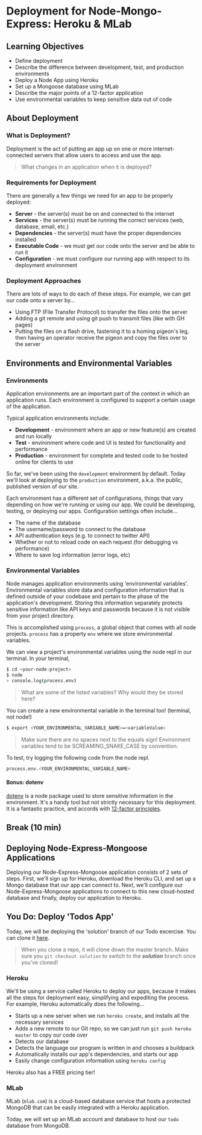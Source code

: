 # Deployment for Node-Mongo-Express: Heroku & MLab

## Learning Objectives

- Define deployment
- Describe the difference between development, test, and production environments
- Deploy a Node App using Heroku
- Set up a Mongoose database using MLab
- Describe the major points of a 12-factor application
- Use environmental variables to keep sensitive data out of code

## About Deployment

### What is Deployment?

Deployment is the act of putting an app up on one or more internet-connected servers that allow users to access and use the app.
> What changes in an application when it is deployed?

### Requirements for Deployment

There are generally a few things we need for an app to be properly deployed:

- **Server** - the server(s) must be on and connected to the internet
- **Services** - the server(s) must be running the correct services (web, database, email, etc.)
- **Dependencies** - the server(s) must have the proper dependencies installed
- **Executable Code** - we must get our code onto the server and be able to run it
- **Configuration** - we must configure our running app with respect to its deployment environment

### Deployment Approaches

There are lots of ways to do each of these steps. For example, we can get our code onto a server by...

- Using FTP (File Transfer Protocol) to transfer the files onto the server
- Adding a git remote and using git push to transmit files (like with GH pages)
- Putting the files on a flash drive, fastening it to a homing pigeon's leg, then having an operator receive the pigeon and copy the files over to the server

## Environments and Environmental Variables

### Environments

Application environments are an important part of the context in which an application runs. Each environment is configured to support a certain usage of the application.

Typical application environments include:

- **Development** - environment where an app or new feature(s) are created and run locally
- **Test** - environment where code and UI is tested for functionality and performance
- **Production** - environment for complete and tested code to be hosted online for clients to use

So far, we've been using the `development` environment by default. Today we'll look at deploying to the `production` environment, a.k.a. the public, published version of our site.

Each environment has a different set of configurations, things that vary depending on how we're running or using our app. We could be developing, testing, or deploying our apps. Configuration settings often include...

- The name of the database
- The username/password to connect to the database
- API authentication keys (e.g. to connect to twitter API)
- Whether or not to reload code on each request (for debugging vs performance)
- Where to save log information (error logs, etc)

### Environmental Variables

 Node manages application environments using 'environmental variables'. Environmental variables store data and configuration information that is defined outside of your codebase and pertain to the phase of the application's development. Storing this information separately protects sensitive information like API keys and passwords because it is not visible from your project directory.

This is accomplished using `process`, a global object that comes with all node projects. `process` has a property `env` where we store environmental variables.

We can view a project's environmental variables using the node repl in our terminal. In your terminal, 

```bash
$ cd <your-node-project>
$ node
> console.log(process.env)
```
> What are some of the listed variables? Why would they be stored here?

You can create a new environmental variable in the terminal too! (terminal, not node!)

```bash
$ export <YOUR_ENVIRONMENTAL_VARIABLE_NAME>=<variableValue>
```
> Make sure there are no spaces next to the equals sign!
> Environment variables tend to be SCREAMING_SNAKE_CASE by convention.

To test, try logging the following code from the node repl.
```bash
process.env.<YOUR_ENVIRONMENTAL_VARIABLE_NAME> 
```

#### **Bonus: dotenv**

[dotenv](https://github.com/motdotla/dotenv) is a node package used to store sensitive information in the environment. It's a handy tool but not strictly necessary for this deployment. It is a fantastic practice, and accords with [12-factor principles](https://12factor.net/).

## Break (10 min)

## Deploying Node-Express-Mongoose Applications

Deploying our Node-Express-Mongoose application consists of 2 sets of steps. First, we'll sign up for Heroku, download the Heroku CLI, and set up a Mongo database that our app can connect to. Next, we'll configure our Node-Express-Mongoose applications to connect to this new cloud-hosted database and finally, deploy our application to Heroku.

## You Do: Deploy 'Todos App'

Today, we will be deploying the 'solution' branch of our Todo excercise. You can clone it [here](https://git.generalassemb.ly/dc-wdi-node-express/express-to-do/tree/solution).
> When you clone a repo, it will clone down the master branch. Make sure you `git checkout solution` to switch to the ***solution*** branch once you've cloned!

### Heroku

We'll be using a service called Heroku to deploy our apps, because it makes all the steps for deployment easy, simplifying and expediting the process. For example, Heroku automatically does the following...

- Starts up a new server when we run `heroku create`, and installs all the necessary services
- Adds a new remote to our Git repo, so we can just run `git push heroku master` to copy our code over
- Detects our database
- Detects the language our program is written in and chooses a buildpack
- Automatically installs our app's dependencies, and starts our app
- Easily change configuration information using `heroku config`

Heroku also has a FREE pricing tier!

### MLab

MLab (`mlab.com`) is a cloud-based database service that hosts a protected MongoDB that can be easily integrated with a Heroku application.

Today, we will set up an MLab account and database to host our `todo` database from MongoDB.


